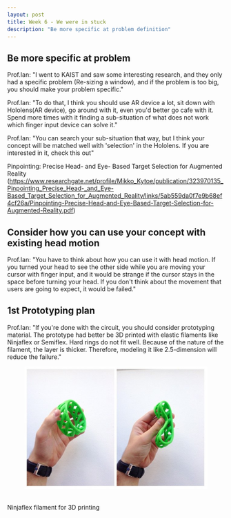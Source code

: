 ```yaml
---
layout: post
title: Week 6 - We were in stuck
description: "Be more specific at problem definition"
---
```


## Be more specific at problem
Prof.Ian: "I went to KAIST and saw some interesting research, 
and they only had a specific problem (Re-sizing a window), 
and if the problem is too big, you should make your problem specific."<br>

Prof.Ian: "To do that, I think you should use AR device a lot, sit down with Hololens(AR device), go around with it,
even you'd better go cafe with it. Spend more times with it finding a sub-situation of what does not work
which finger input device can solve it."<br>

Prof.Ian: "You can search your sub-situation that way, 
but I think your concept will be matched well with 'selection' in the Hololens.
If you are interested in it, check this out"<br>

Pinpointing: Precise Head- and Eye- Based Target Selection for Augmented Reality
(https://www.researchgate.net/profile/Mikko_Kytoe/publication/323970135_Pinpointing_Precise_Head-_and_Eye-Based_Target_Selection_for_Augmented_Reality/links/5ab559da0f7e9b68ef4cf26a/Pinpointing-Precise-Head-and-Eye-Based-Target-Selection-for-Augmented-Reality.pdf)
<br>

## Consider how you can use your concept with existing head motion
Prof.Ian: "You have to think about how you can use it with head motion. 
If you turned your head to see the other side while you are moving your cursor with finger input,
and it would be strange if the cursor stays in the space before turning your head.
If you don't think about the movement that users are going to expect, it would be failed."

## 1st Prototyping plan
Prof.Ian: "If you're done with the circuit, you should consider prototyping material.
The prototype had better be 3D printed with elastic filaments like Ninjaflex or Semiflex.
Hard rings do not fit well.
Because of the nature of the filament, the layer is thicker.
Therefore, modeling it like 2.5-dimension will reduce the failure."<br>

<figure>
    <img src="/img/ninjaflex.PNG">
</figure><br>
Ninjaflex filament for 3D printing

